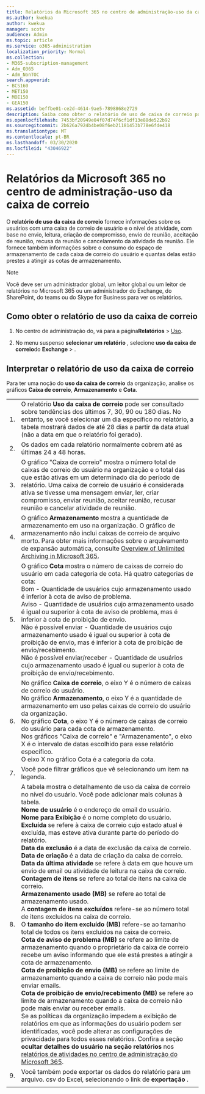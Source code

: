 ```yaml
---
title: Relatórios da Microsoft 365 no centro de administração-uso da caixa de correio
ms.author: kwekua
author: kwekua
manager: scotv
audience: Admin
ms.topic: article
ms.service: o365-administration
localization_priority: Normal
ms.collection:
- M365-subscription-management
- Adm_O365
- Adm_NonTOC
search.appverid:
- BCS160
- MET150
- MOE150
- GEA150
ms.assetid: beffbe01-ce2d-4614-9ae5-7898868e2729
description: Saiba como obter o relatório de uso de caixa de correio para saber mais sobre as atividades dos usuários com uma caixa de correio de usuário.
ms.openlocfilehash: 7453bf20949e04f07d74f6cf1df13e88de522b92
ms.sourcegitcommit: 2b626a7924b4be08f6eb21181453b778e6fde418
ms.translationtype: MT
ms.contentlocale: pt-BR
ms.lasthandoff: 03/30/2020
ms.locfileid: "43046922"
---
```

# <a name="microsoft-365-reports-in-the-admin-center---mailbox-usage"></a>Relatórios da Microsoft 365 no centro de administração-uso da caixa de correio

O **relatório de uso da caixa de correio** fornece informações sobre os usuários com uma caixa de correio de usuário e o nível de atividade, com base no envio, leitura, criação de compromisso, envio de reunião, aceitação de reunião, recusa da reunião e cancelamento da atividade da reunião. Ele fornece também informações sobre o consumo do espaço de armazenamento de cada caixa de correio do usuário e quantas delas estão prestes a atingir as cotas de armazenamento. 
  
> [!NOTE]
> Você deve ser um administrador global, um leitor global ou um leitor de relatórios no Microsoft 365 ou um administrador do Exchange, do SharePoint, do teams ou do Skype for Business para ver os relatórios. 
 
## <a name="how-to-get-to-the-mailbox-usage-report"></a>Como obter o relatório de uso da caixa de correio

1. No centro de administração do, vá para a página**Relatórios** \> <a href="https://go.microsoft.com/fwlink/p/?linkid=2074756" target="_blank">Uso</a>.

    
2. No menu suspenso **selecionar um relatório** , selecione **uso da caixa de correio**do **Exchange** \> .
  
## <a name="interpret-the-mailbox-usage-report"></a>Interpretar o relatório de uso da caixa de correio

Para ter uma noção do **uso da caixa de correio** da organização, analise os gráficos **Caixa de correio**, **Armazenamento** e **Cota**. 
  
|||
|:-----|:-----|
|1.  <br/> |O relatório **Uso da caixa de correio** pode ser consultado sobre tendências dos últimos 7, 30, 90 ou 180 dias. No entanto, se você selecionar um dia específico no relatório, a tabela mostrará dados de até 28 dias a partir da data atual (não a data em que o relatório foi gerado).  <br/> |
|2.  <br/> |Os dados em cada relatório normalmente cobrem até as últimas 24 a 48 horas.  <br/> |
|3.  <br/> |O gráfico "Caixa de correio" mostra o número total de caixas de correio do usuário na organização e o total das que estão ativas em um determinado dia do período de relatório. Uma caixa de correio de usuário é considerada ativa se tivesse uma mensagem enviar, ler, criar compromisso, enviar reunião, aceitar reunião, recusar reunião e cancelar atividade de reunião.  <br/> |
|4.  <br/> |O gráfico **Armazenamento** mostra a quantidade de armazenamento em uso na organização. O gráfico de armazenamento não inclui caixas de correio de arquivo morto. Para obter mais informações sobre o arquivamento de expansão automática, consulte [Overview of Unlimited Archiving in Microsoft 365](https://docs.microsoft.com/office365/securitycompliance/unlimited-archiving).<br/> |
|5.  <br/> | O gráfico **Cota** mostra o número de caixas de correio do usuário em cada categoria de cota. Há quatro categorias de cota:  <br/>  Bom - Quantidade de usuários cujo armazenamento usado é inferior à cota de aviso de problema.  <br/>  Aviso - Quantidade de usuários cujo armazenamento usado é igual ou superior à cota de aviso de problema, mas é inferior à cota de proibição de envio.  <br/>  Não é possível enviar - Quantidade de usuários cujo armazenamento usado é igual ou superior à cota de proibição de envio, mas é inferior à cota de proibição de envio/recebimento.  <br/>  Não é possível enviar/receber - Quantidade de usuários cujo armazenamento usado é igual ou superior à cota de proibição de envio/recebimento.  <br/> |
|6.  <br/> | No gráfico **Caixa de correio**, o eixo Y é o número de caixas de correio do usuário.  <br/>  No gráfico **Armazenamento**, o eixo Y é a quantidade de armazenamento em uso pelas caixas de correio do usuário da organização.  <br/>  No gráfico **Cota**, o eixo Y é o número de caixas de correio do usuário para cada cota de armazenamento.  <br/>  Nos gráficos "Caixa de correio" e "Armazenamento", o eixo X é o intervalo de datas escolhido para esse relatório específico.  <br/>  O eixo X no gráfico Cota é a categoria da cota.  <br/> |
|7.  <br/> |Você pode filtrar gráficos que vê selecionando um item na legenda.  <br/> |
|8.  <br/> | A tabela mostra o detalhamento de uso da caixa de correio no nível do usuário. Você pode adicionar mais colunas à tabela.  <br/> **Nome de usuário** é o endereço de email do usuário.  <br/> **Nome para Exibição** é o nome completo do usuário.  <br/> **Excluída** se refere à caixa de correio cujo estado atual é excluída, mas esteve ativa durante parte do período do relatório.  <br/> **Data da exclusão** é a data de exclusão da caixa de correio.  <br/> **Data de criação** é a data de criação da caixa de correio.  <br/> **Data da última atividade** se refere à data em que houve um envio de email ou atividade de leitura na caixa de correio.  <br/> **Contagem de itens** se refere ao total de itens na caixa de correio.  <br/> **Armazenamento usado (MB)** se refere ao total de armazenamento usado.  <br/> A **contagem de itens excluídos** refere-se ao número total de itens excluídos na caixa de correio. <br/> O **tamanho do item excluído (MB)** refere-se ao tamanho total de todos os itens excluídos na caixa de correio. <br/> **Cota de aviso de problema (MB)** se refere ao limite de armazenamento quando o proprietário da caixa de correio recebe um aviso informando que ele está prestes a atingir a cota de armazenamento.  <br/> **Cota de proibição de envio (MB)** se refere ao limite de armazenamento quando a caixa de correio não pode mais enviar emails.  <br/> **Cota de proibição de envio/recebimento (MB)** se refere ao limite de armazenamento quando a caixa de correio não pode mais enviar ou receber emails.  <br/>  Se as políticas da organização impedem a exibição de relatórios em que as informações do usuário podem ser identificadas, você pode alterar as configurações de privacidade para todos esses relatórios. Confira a seção **ocultar detalhes do usuário na seção relatórios** nos [relatórios de atividades no centro de administração do Microsoft 365](activity-reports.md).  <br/> |
|9.  <br/> |Você também pode exportar os dados do relatório para um arquivo. csv do Excel, selecionando o link de **exportação** .  <br/> |
|||
   

